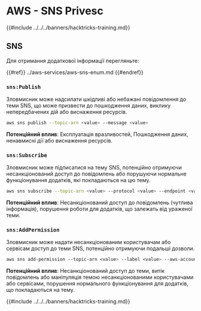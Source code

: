 # AWS - SNS Privesc

{{#include ../../../banners/hacktricks-training.md}}

## SNS

Для отримання додаткової інформації перегляньте:

{{#ref}}
../aws-services/aws-sns-enum.md
{{#endref}}

### `sns:Publish`

Зловмисник може надсилати шкідливі або небажані повідомлення до теми SNS, що може призвести до пошкодження даних, виклику непередбачених дій або виснаження ресурсів.
```bash
aws sns publish --topic-arn <value> --message <value>
```
**Потенційний вплив**: Експлуатація вразливостей, Пошкодження даних, ненавмисні дії або виснаження ресурсів.

### `sns:Subscribe`

Зловмисник може підписатися на тему SNS, потенційно отримуючи несанкціонований доступ до повідомлень або порушуючи нормальне функціонування додатків, які покладаються на цю тему.
```bash
aws sns subscribe --topic-arn <value> --protocol <value> --endpoint <value>
```
**Потенційний вплив**: Несанкціонований доступ до повідомлень (чутлива інформація), порушення роботи для додатків, що залежать від ураженої теми.

### `sns:AddPermission`

Зловмисник може надати несанкціонованим користувачам або сервісам доступ до теми SNS, потенційно отримуючи подальші дозволи.
```css
aws sns add-permission --topic-arn <value> --label <value> --aws-account-id <value> --action-name <value>
```
**Потенційний вплив**: Несанкціонований доступ до теми, витік повідомлень або маніпуляція темою несанкціонованими користувачами або сервісами, порушення нормального функціонування для додатків, що покладаються на тему.

{{#include ../../../banners/hacktricks-training.md}}
